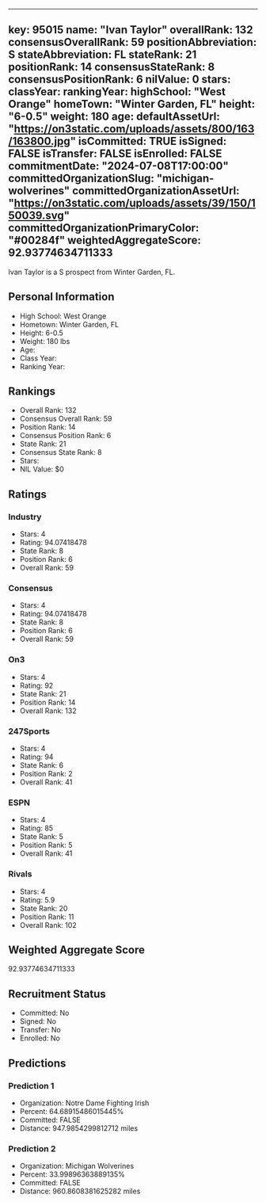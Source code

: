 ---
  key: 95015
  name: "Ivan Taylor"
  overallRank: 132
  consensusOverallRank: 59
  positionAbbreviation: S
  stateAbbreviation: FL
  stateRank: 21
  positionRank: 14
  consensusStateRank: 8
  consensusPositionRank: 6
  nilValue: 0
  stars: 
  classYear: 
  rankingYear: 
  highSchool: "West Orange"
  homeTown: "Winter Garden, FL"
  height: "6-0.5"
  weight: 180
  age: 
  defaultAssetUrl: "https://on3static.com/uploads/assets/800/163/163800.jpg"
  isCommitted: TRUE
  isSigned: FALSE
  isTransfer: FALSE
  isEnrolled: FALSE
  commitmentDate: "2024-07-08T17:00:00"
  committedOrganizationSlug: "michigan-wolverines"
  committedOrganizationAssetUrl: "https://on3static.com/uploads/assets/39/150/150039.svg"
  committedOrganizationPrimaryColor: "#00284f"
  weightedAggregateScore: 92.93774634711333
  ---
  
  Ivan Taylor is a S prospect from Winter Garden, FL.
  
  ## Personal Information
  - High School: West Orange
  - Hometown: Winter Garden, FL
  - Height: 6-0.5
  - Weight: 180 lbs
  - Age: 
  - Class Year: 
  - Ranking Year: 
  
  ## Rankings
  - Overall Rank: 132
  - Consensus Overall Rank: 59
  - Position Rank: 14
  - Consensus Position Rank: 6
  - State Rank: 21
  - Consensus State Rank: 8
  - Stars: 
  - NIL Value: $0
  
  ## Ratings
  
  ### Industry
  - Stars: 4
  - Rating: 94.07418478
  - State Rank: 8
  - Position Rank: 6
  - Overall Rank: 59
  
  ### Consensus
  - Stars: 4
  - Rating: 94.07418478
  - State Rank: 8
  - Position Rank: 6
  - Overall Rank: 59
  
  ### On3
  - Stars: 4
  - Rating: 92
  - State Rank: 21
  - Position Rank: 14
  - Overall Rank: 132
  
  ### 247Sports
  - Stars: 4
  - Rating: 94
  - State Rank: 6
  - Position Rank: 2
  - Overall Rank: 41
  
  ### ESPN
  - Stars: 4
  - Rating: 85
  - State Rank: 5
  - Position Rank: 5
  - Overall Rank: 41
  
  ### Rivals
  - Stars: 4
  - Rating: 5.9
  - State Rank: 20
  - Position Rank: 11
  - Overall Rank: 102
  
  ## Weighted Aggregate Score
  92.93774634711333
  
  ## Recruitment Status
  - Committed: No
  - Signed: No
  - Transfer: No
  - Enrolled: No
  
  
  
  ## Predictions
  
  ### Prediction 1
  - Organization: Notre Dame Fighting Irish
  - Percent: 64.68915486015445%
  - Committed: FALSE
  - Distance: 947.9854299812712 miles
  
  ### Prediction 2
  - Organization: Michigan Wolverines
  - Percent: 33.99896363889135%
  - Committed: FALSE
  - Distance: 960.8608381625282 miles
  